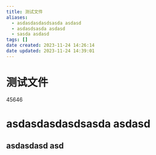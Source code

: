 ```yaml
---
title: 测试文件
aliases:
  - asdasdasdasdsasda asdasd
  - asdasdsasda asdasd
  - sasda asdasd
tags: []
date created: 2023-11-24 14:26:14
date updated: 2023-11-24 14:39:01
---
```


# 测试文件

45646

# asdasdasdasdsasda asdasd

## asdasdasd asd
